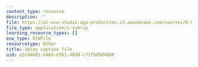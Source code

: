 ```yaml
---
content_type: resource
description: ''
file: https://ol-ocw-studio-app-production.s3.amazonaws.com/courses/6-042j-mathematics-for-computer-science-spring-2015/e2cd4b81b46de561489dc71fbd9d4db0_FkfsmwAtDdY.srt
file_type: application/x-subrip
learning_resource_types: []
ocw_type: OCWFile
resourcetype: Other
title: 3play caption file
uid: e2cd4b81-b46d-e561-489d-c71fbd9d4db0
---
```

